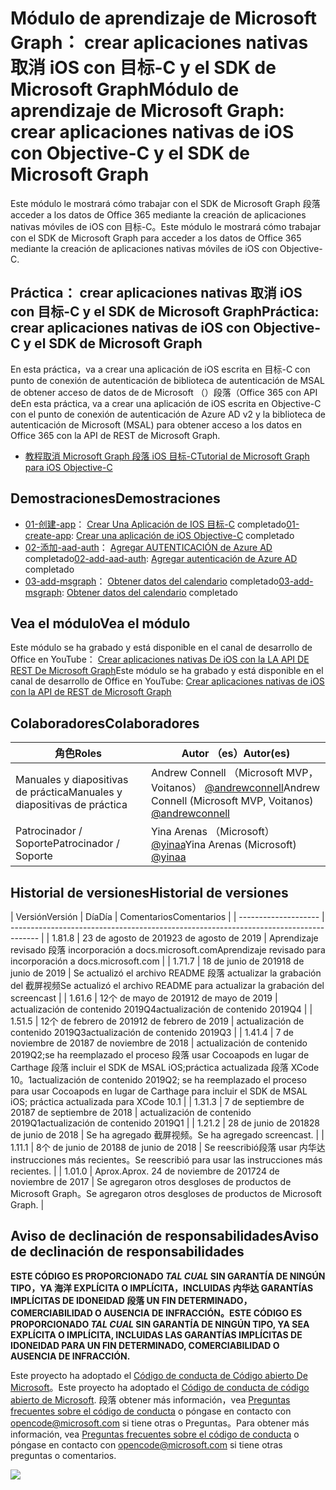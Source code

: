 # <a name="mdulo-de-aprendizaje-de-microsoft-graph-crear-aplicaciones-nativas-de-ios-con-objective-c-y-el-sdk-de-microsoft-graph"></a><span data-ttu-id="6da78-101">Módulo de aprendizaje de Microsoft Graph： crear aplicaciones nativas 取消 iOS con 目标-C y el SDK de Microsoft Graph</span><span class="sxs-lookup"><span data-stu-id="6da78-101">Módulo de aprendizaje de Microsoft Graph: crear aplicaciones nativas de iOS con Objective-C y el SDK de Microsoft Graph</span></span>

<span data-ttu-id="6da78-102">Este módulo le mostrará cómo trabajar con el SDK de Microsoft Graph 段落 acceder a los datos de Office 365 mediante la creación de aplicaciones nativas móviles de iOS con 目标-C。</span><span class="sxs-lookup"><span data-stu-id="6da78-102">Este módulo le mostrará cómo trabajar con el SDK de Microsoft Graph para acceder a los datos de Office 365 mediante la creación de aplicaciones nativas móviles de iOS con Objective-C.</span></span>

## <a name="prctica-crear-aplicaciones-nativas-de-ios-con-objective-c-y-el-sdk-de-microsoft-graph"></a><span data-ttu-id="6da78-103">Práctica： crear aplicaciones nativas 取消 iOS con 目标-C y el SDK de Microsoft Graph</span><span class="sxs-lookup"><span data-stu-id="6da78-103">Práctica: crear aplicaciones nativas de iOS con Objective-C y el SDK de Microsoft Graph</span></span>

<span data-ttu-id="6da78-104">En esta práctica，va a crear una aplicación de iOS escrita en 目标-C con punto de conexión de autenticación de biblioteca de autenticación de MSAL de obtener acceso de datos de de Microsoft （）段落（Office 365 con API de</span><span class="sxs-lookup"><span data-stu-id="6da78-104">En esta práctica, va a crear una aplicación de iOS escrita en Objective-C con el punto de conexión de autenticación de Azure AD v2 y la biblioteca de autenticación de Microsoft (MSAL) para obtener acceso a los datos en Office 365 con la API de REST de Microsoft Graph.</span></span>

- [<span data-ttu-id="6da78-105">教程取消 Microsoft Graph 段落 iOS 目标-C</span><span class="sxs-lookup"><span data-stu-id="6da78-105">Tutorial de Microsoft Graph para iOS Objective-C</span></span>](https://docs.microsoft.com/graph/tutorials/ios-objectivec)

## <a name="demostraciones"></a><span data-ttu-id="6da78-106">Demostraciones</span><span class="sxs-lookup"><span data-stu-id="6da78-106">Demostraciones</span></span>

- <span data-ttu-id="6da78-107">[01-创建-app](demos/01-create-app)： [Crear Una Aplicación de IOS 目标-C](https://docs.microsoft.com/graph/tutorials/ios-objectivec?tutorial-step=1) completado</span><span class="sxs-lookup"><span data-stu-id="6da78-107">[01-create-app](demos/01-create-app): [Crear una aplicación de iOS Objective-C](https://docs.microsoft.com/graph/tutorials/ios-objectivec?tutorial-step=1) completado</span></span>
- <span data-ttu-id="6da78-108">[02-添加-aad-auth](demos/02-add-aad-auth)： [Agregar AUTENTICACIÓN de Azure AD](https://docs.microsoft.com/graph/tutorials/ios-objectivec?tutorial-step=3) completado</span><span class="sxs-lookup"><span data-stu-id="6da78-108">[02-add-aad-auth](demos/02-add-aad-auth): [Agregar autenticación de Azure AD](https://docs.microsoft.com/graph/tutorials/ios-objectivec?tutorial-step=3) completado</span></span>
- <span data-ttu-id="6da78-109">[03-add-msgraph](demos/03-add-msgraph)： [Obtener datos del calendario](https://docs.microsoft.com/graph/tutorials/ios-objectivec?tutorial-step=4) completado</span><span class="sxs-lookup"><span data-stu-id="6da78-109">[03-add-msgraph](demos/03-add-msgraph): [Obtener datos del calendario](https://docs.microsoft.com/graph/tutorials/ios-objectivec?tutorial-step=4) completado</span></span>

## <a name="vea-el-mdulo"></a><span data-ttu-id="6da78-110">Vea el módulo</span><span class="sxs-lookup"><span data-stu-id="6da78-110">Vea el módulo</span></span>

<span data-ttu-id="6da78-111">Este módulo se ha grabado y está disponible en el canal de desarrollo de Office en YouTube： [Crear aplicaciones nativas De iOS con la LA API DE REST De Microsoft Graph](https://youtu.be/Gg8Qy1Dqyzw)</span><span class="sxs-lookup"><span data-stu-id="6da78-111">Este módulo se ha grabado y está disponible en el canal de desarrollo de Office en YouTube: [Crear aplicaciones nativas de iOS con la API de REST de Microsoft Graph](https://youtu.be/Gg8Qy1Dqyzw)</span></span>

## <a name="colaboradores"></a><span data-ttu-id="6da78-112">Colaboradores</span><span class="sxs-lookup"><span data-stu-id="6da78-112">Colaboradores</span></span>

| <span data-ttu-id="6da78-113">角色</span><span class="sxs-lookup"><span data-stu-id="6da78-113">Roles</span></span> | <span data-ttu-id="6da78-114">Autor （es）</span><span class="sxs-lookup"><span data-stu-id="6da78-114">Autor(es)</span></span> |
| -------------------- | ------------------------------------------------------------------------------------- |
| <span data-ttu-id="6da78-115">Manuales y diapositivas de práctica</span><span class="sxs-lookup"><span data-stu-id="6da78-115">Manuales y diapositivas de práctica</span></span> | <span data-ttu-id="6da78-116">Andrew Connell （Microsoft MVP，Voitanos） [@andrewconnell](//github.com/andrewconnell)</span><span class="sxs-lookup"><span data-stu-id="6da78-116">Andrew Connell (Microsoft MVP, Voitanos) [@andrewconnell](//github.com/andrewconnell)</span></span> |
| <span data-ttu-id="6da78-117">Patrocinador / Soporte</span><span class="sxs-lookup"><span data-stu-id="6da78-117">Patrocinador / Soporte</span></span> | <span data-ttu-id="6da78-118">Yina Arenas （Microsoft） [@yinaa](//github.com/yinaa)</span><span class="sxs-lookup"><span data-stu-id="6da78-118">Yina Arenas (Microsoft) [@yinaa](//github.com/yinaa)</span></span> |

## <a name="historial-de-versiones"></a><span data-ttu-id="6da78-119">Historial de versiones</span><span class="sxs-lookup"><span data-stu-id="6da78-119">Historial de versiones</span></span>

| <span data-ttu-id="6da78-120">Versión</span><span class="sxs-lookup"><span data-stu-id="6da78-120">Versión</span></span> | <span data-ttu-id="6da78-121">Día</span><span class="sxs-lookup"><span data-stu-id="6da78-121">Día</span></span> | <span data-ttu-id="6da78-122">Comentarios</span><span class="sxs-lookup"><span data-stu-id="6da78-122">Comentarios</span></span> |
| -------------------- | ------------------------------------------------------------------------------------- |
| <span data-ttu-id="6da78-123">1.8</span><span class="sxs-lookup"><span data-stu-id="6da78-123">1.8</span></span> | <span data-ttu-id="6da78-124">23 de agosto de 2019</span><span class="sxs-lookup"><span data-stu-id="6da78-124">23 de agosto de 2019</span></span> | <span data-ttu-id="6da78-125">Aprendizaje revisado 段落 incorporación a docs.microsoft.com</span><span class="sxs-lookup"><span data-stu-id="6da78-125">Aprendizaje revisado para incorporación a docs.microsoft.com</span></span> |
| <span data-ttu-id="6da78-126">1.7</span><span class="sxs-lookup"><span data-stu-id="6da78-126">1.7</span></span> | <span data-ttu-id="6da78-127">18 de junio de 2019</span><span class="sxs-lookup"><span data-stu-id="6da78-127">18 de junio de 2019</span></span> | <span data-ttu-id="6da78-128">Se actualizó el archivo README 段落 actualizar la grabación del 截屏视频</span><span class="sxs-lookup"><span data-stu-id="6da78-128">Se actualizó el archivo README para actualizar la grabación del screencast</span></span> |
| <span data-ttu-id="6da78-129">1.6</span><span class="sxs-lookup"><span data-stu-id="6da78-129">1.6</span></span> | <span data-ttu-id="6da78-130">12个 de mayo de 2019</span><span class="sxs-lookup"><span data-stu-id="6da78-130">12 de mayo de 2019</span></span> | <span data-ttu-id="6da78-131">actualización de contenido 2019Q4</span><span class="sxs-lookup"><span data-stu-id="6da78-131">actualización de contenido 2019Q4</span></span> |
| <span data-ttu-id="6da78-132">1.5</span><span class="sxs-lookup"><span data-stu-id="6da78-132">1.5</span></span> | <span data-ttu-id="6da78-133">12个 de febrero de 2019</span><span class="sxs-lookup"><span data-stu-id="6da78-133">12 de febrero de 2019</span></span> | <span data-ttu-id="6da78-134">actualización de contenido 2019Q3</span><span class="sxs-lookup"><span data-stu-id="6da78-134">actualización de contenido 2019Q3</span></span> |
| <span data-ttu-id="6da78-135">1.4</span><span class="sxs-lookup"><span data-stu-id="6da78-135">1.4</span></span> | <span data-ttu-id="6da78-136">7 de noviembre de 2018</span><span class="sxs-lookup"><span data-stu-id="6da78-136">7 de noviembre de 2018</span></span> | <span data-ttu-id="6da78-137">actualización de contenido 2019Q2;se ha reemplazado el proceso 段落 usar Cocoapods en lugar de Carthage 段落 incluir el SDK de MSAL iOS;práctica actualizada 段落 XCode 10。1</span><span class="sxs-lookup"><span data-stu-id="6da78-137">actualización de contenido 2019Q2; se ha reemplazado el proceso para usar Cocoapods en lugar de Carthage para incluir el SDK de MSAL iOS; práctica actualizada para XCode 10.1</span></span> |
| <span data-ttu-id="6da78-138">1.3</span><span class="sxs-lookup"><span data-stu-id="6da78-138">1.3</span></span> | <span data-ttu-id="6da78-139">7 de septiembre de 2018</span><span class="sxs-lookup"><span data-stu-id="6da78-139">7 de septiembre de 2018</span></span> | <span data-ttu-id="6da78-140">actualización de contenido 2019Q1</span><span class="sxs-lookup"><span data-stu-id="6da78-140">actualización de contenido 2019Q1</span></span> |
| <span data-ttu-id="6da78-141">1.2</span><span class="sxs-lookup"><span data-stu-id="6da78-141">1.2</span></span> | <span data-ttu-id="6da78-142">28 de junio de 2018</span><span class="sxs-lookup"><span data-stu-id="6da78-142">28 de junio de 2018</span></span> | <span data-ttu-id="6da78-143">Se ha agregado 截屏视频。</span><span class="sxs-lookup"><span data-stu-id="6da78-143">Se ha agregado screencast.</span></span> |
| <span data-ttu-id="6da78-144">1.1</span><span class="sxs-lookup"><span data-stu-id="6da78-144">1.1</span></span> | <span data-ttu-id="6da78-145">8个 de junio de 2018</span><span class="sxs-lookup"><span data-stu-id="6da78-145">8 de junio de 2018</span></span> | <span data-ttu-id="6da78-146">Se reescribió段落 usar 内华达 instrucciones más recientes。</span><span class="sxs-lookup"><span data-stu-id="6da78-146">Se reescribió para usar las instrucciones más recientes.</span></span> |
| <span data-ttu-id="6da78-147">1.0</span><span class="sxs-lookup"><span data-stu-id="6da78-147">1.0</span></span> | <span data-ttu-id="6da78-148">Aprox.</span><span class="sxs-lookup"><span data-stu-id="6da78-148">Aprox.</span></span> <span data-ttu-id="6da78-149">24 de noviembre de 2017</span><span class="sxs-lookup"><span data-stu-id="6da78-149">24 de noviembre de 2017</span></span> | <span data-ttu-id="6da78-150">Se agregaron otros desgloses de productos de Microsoft Graph。</span><span class="sxs-lookup"><span data-stu-id="6da78-150">Se agregaron otros desgloses de productos de Microsoft Graph.</span></span> |

## <a name="aviso-de-declinacin-de-responsabilidades"></a><span data-ttu-id="6da78-151">Aviso de declinación de responsabilidades</span><span class="sxs-lookup"><span data-stu-id="6da78-151">Aviso de declinación de responsabilidades</span></span>

<span data-ttu-id="6da78-152">**ESTE CÓDIGO ES PROPORCIONADO _TAL CUAL_ SIN GARANTÍA DE NINGÚN TIPO，YA 海洋 EXPLÍCITA O IMPLÍCITA，INCLUIDAS 内华达 GARANTÍAS IMPLÍCITAS DE IDONEIDAD 段落 UN FIN DETERMINADO，COMERCIABILIDAD O AUSENCIA DE INFRACCIÓN。**</span><span class="sxs-lookup"><span data-stu-id="6da78-152">**ESTE CÓDIGO ES PROPORCIONADO _TAL CUAL_ SIN GARANTÍA DE NINGÚN TIPO, YA SEA EXPLÍCITA O IMPLÍCITA, INCLUIDAS LAS GARANTÍAS IMPLÍCITAS DE IDONEIDAD PARA UN FIN DETERMINADO, COMERCIABILIDAD O AUSENCIA DE INFRACCIÓN.**</span></span>

<span data-ttu-id="6da78-153">Este proyecto ha adoptado el [Código de conducta de Código abierto De Microsoft](https://opensource.microsoft.com/codeofconduct/)。</span><span class="sxs-lookup"><span data-stu-id="6da78-153">Este proyecto ha adoptado el [Código de conducta de código abierto de Microsoft](https://opensource.microsoft.com/codeofconduct/).</span></span> <span data-ttu-id="6da78-154">段落 obtener más información，vea [Preguntas frecuentes sobre el código de conducta](https://opensource.microsoft.com/codeofconduct/faq/) o póngase en contacto con [opencode@microsoft.com](mailto:opencode@microsoft.com) si tiene otras o Preguntas。</span><span class="sxs-lookup"><span data-stu-id="6da78-154">Para obtener más información, vea [Preguntas frecuentes sobre el código de conducta](https://opensource.microsoft.com/codeofconduct/faq/) o póngase en contacto con [opencode@microsoft.com](mailto:opencode@microsoft.com) si tiene otras preguntas o comentarios.</span></span>

<img src="https://telemetry.sharepointpnp.com/msgraph-training-ios-objectivec" />
